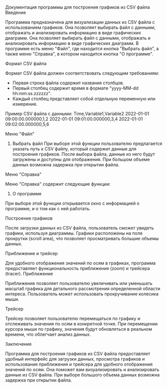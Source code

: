 Документация программы для построения графиков из CSV файла
Введение

Программа предназначена для визуализации данных из CSV файла с использованием графиков. Она позволяет выбирать файл с данными, отображать и анализировать информацию в виде графических диаграмм. Она позволяет выбирать файл с данными, отображать и анализировать информацию в виде графических диаграмм. В программе есть меню "Файл", где находится кнопка "Выбрать файл", а также меню "Справка", в котором находится кнопка "О программе".


Формат CSV файла

Формат CSV файла должен соответствовать следующим требованиям:

- Первая строка файла содержит названия столбцов.
- Первый столбец содержит время в формате "yyyy-MM-dd hh:mm:ss.zzzzzz".
- Каждый столбец представляет собой отдельную переменную или измерение.

Пример CSV файла с данными:
Time,Variable1,Variable2
2022-01-01 09:00:00.000000,1,2
2022-01-01 09:01:00.000000,3,4
2022-01-01 09:02:00.000000,5,6


Меню "Файл"

1. Выбрать файл
При выборе этой функции пользователю предлагается указать путь к CSV файлу, который содержит данные для построения графиков. После выбора файла, данные из него будут загружены и доступны для отображения. При большом объеме данных возможна задержка при открытии файла.

Меню "Справка"

Меню "Справка" содержит следующие функции:
1. О программе

При выборе этой функции открывается окно с информацией о программе, и о том как с ней работать.


Построение графиков

После загрузки данных из CSV файла, пользователь сможет увидеть графики, используя диаграммы. Графики расположены на поле прокрутки (scroll area), что позволяет просматривать большие объемы данных.

Приближение и трейсер

Для удобного отображения значений по осям в графиках, программа предоставляет функциональность приближения (zoom) и трейсера (tracer).
Приближение

Приближение позволяет пользователю увеличивать или уменьшать масштаб графика для детального рассмотрения определенной области интереса. Пользователь может использовать прокручивание колесика мыши.

Трейсер

Трейсер позволяет пользователю перемещаться по графику и отслеживать значения по осям в конкретной точке. При перемещении курсора мыши по графику, значения будут обновляться в реальном времени, что облегчает анализ данных.


Заключение

Программа для построения графиков из CSV файла предоставляет удобный интерфейс для загрузки данных, просмотра графиков и использования приближения и трейсера для удобного отображения значений по осям. Она поможет вам визуализировать и анализировать данные из CSV файла. При выборе большого объема данных возможна задержка при открытии файла.
